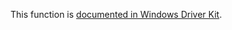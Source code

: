 This function is [documented in Windows Driver Kit](https://learn.microsoft.com/en-us/windows-hardware/drivers/ddi/wdm/nf-wdm-rtlfindmostsignificantbit).
